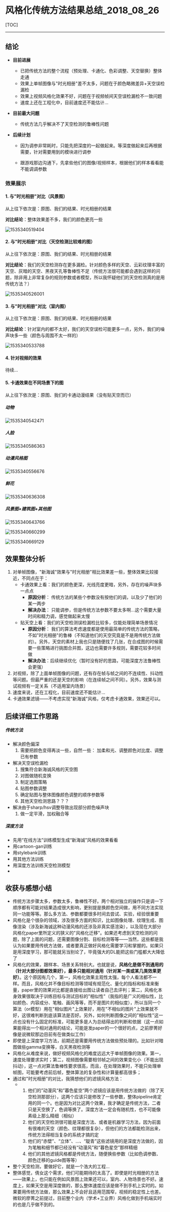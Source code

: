 # 风格化传统方法结果总结_2018_08_26

[TOC]

------



## 结论

- **目前进展**

  - 已把传统方法的整个流程（预处理、卡通化、色彩调整、天空替换）整体走通
  - 效果上单帧图像与"时光相册"差不太多，问题在于颜色略微差异+天空误检漏检
  - 效果上视频风格化效果不好，问题在于视频帧间天空误检漏检不一致问题
  - 速度上还在工程化中，目前速度还不能估计...

- **目前最大问题**

  + 传统方法几乎解决不了天空检测的鲁棒性问题

- **后续计划**

  + 因为调参非常耗时，只能先把深度的一起做起来。等深度做起来后再根据需要，针对需要用到的模块进行调参

  + 跟游戏那边沟通下，先拿些他们的图像/视频样本，根据他们的样本看看能不能调调参数

    


### 效果展示

#### 1. 与"时光相册"对比（风景图）

从上往下依次是：原图、我们的结果、时光相册的结果

**对比结论**：整体效果差不多，我们的颜色更亮一些

![1535340519404](style_transfer_2018_08_26.assets/1535340519404.png)

#### 2. 与"时光相册"对比（天空检测比较难的图）

从上往下依次是：原图、我们的结果、时光相册的结果

**对比结论**：我们的天空检测存在更多漏检。针对颜色多样的天空、云彩纹理丰富的天空、灰暗的天空、黑夜天孔等鲁棒性不足（传统方法很可能都会遇到这样的问题，除非用上非常复杂的规则参数或者模型，所以我怀疑他们的天空检测真的是用传统方法？）

![1535340526001](style_transfer_2018_08_26.assets/1535340526001.png)

#### 3. 与"时光相册"对比（室内图）

从上往下依次是：原图、我们的结果、时光相册的结果

**对比结论**：针对室内的都不太好，我们的天空误检可能更多一点，另外，我们的噪声块多一些（颜色与周围不太一样的）

![1535340533788](style_transfer_2018_08_26.assets/1535340533788.png)



#### 4. 针对视频的效果

待续...

#### 5. 卡通效果在不同场景下的图

从上往下依次是：原图、我们的卡通动漫结果（没有贴天空而已）

##### 动物

![1535340542471](style_transfer_2018_08_26.assets/1535340542471.png)

##### 人脸

![1535340586363](style_transfer_2018_08_26.assets/1535340586363.png)

##### 动漫风格图

![1535340556676](style_transfer_2018_08_26.assets/1535340556676.png)

##### 鲜花

![1535340636308](style_transfer_2018_08_26.assets/1535340636308.png)

##### 风景图+建筑图+其他图

![1535340643766](style_transfer_2018_08_26.assets/1535340643766.png)

![1535340660299](style_transfer_2018_08_26.assets/1535340660299.png)

![1535340669129](style_transfer_2018_08_26.assets/1535340669129.png)

## 效果整体分析

1. 对单帧图像，"新海诚"效果与"时光相册"相比效果差一些，整体效果比较接近，不同点在于：
   - 卡通效果上看：我们的颜色更深，光线亮度更暗，另外，存在的噪声块多一点点
     - **原因分析**： 传统方法的某些个参数没有按他们的调，以及少了他们的某一两步
     - **解决办法**： 只能调参，但是传统方法参数不要太多啊...这个需要大量时间和精力调，感觉做起来太慢
   - 贴天空上看：我们的天空检测误检漏检比较多，仅能处理简单场景情况
     - **原因分析**： 我们的算法考虑速度都是使用最简单的传统方法的策略，不如"时光相册"的鲁棒（不知道他们的天空究竟是不是用传统方法做的）。另外，天空的素材上我也只是随便找了几张，在合成图的时候需要一些策略进行挑图合并图，这边也需要许多规则，需要花较多时间做
     - **解决办法**：后续继续优化（暂时没有好的思路，可能深度方法鲁棒性会更强）
2. 对视频，除了上面单帧图像的问题，还有存在帧与帧之间的不连续性、抖动性等问题。但最严重的还是天空的影响（在连续帧之间不同）。另外，效果与测试视频有一定关系（不适用室内场景）
3. 速度来说，还在工程化，目前速度还不能估计...
4. 卡通效果滤镜——不考虑实现"新海诚"风格，仅考虑卡通效果，效果还可以。



## 后续详细工作思路

##### 传统方法

+ 解决颜色偏深
  1. 需要把颜色变得再淡一些，自然一些： 加柔和光、调整颜色对比度、调整已有参数
+ 解决天空误检漏检
  1. 搜集符合新海诚风格的天空图
  2. 对图做随机变换
  3. 制定选图策略
  4. 贴图参数调整
  5. 确定贴图与整体图像颜色调整的顺序参数等
  6. 其他天空检测思路？？？
+ 解决由于sharp/hsv调整导致出现部分颜色噪声块
  1. 做一定平滑，加权融合等

##### 深度方法

+ 先用“在线方法”训练模型生成“新海诚”风格的效果看看
+ 用cartoon-gan训练
+ 用stylebank训练
+ 用其他方法训练
+ 用深度方法训练天空检测模型
+ 

## 收获与感想小结

+ 传统方法步骤太多，参数太多，鲁棒性不好。两个相对独立的操作只是调一下顺序都有可能对结果造成很大影响，更别提是换颜色空间做，用不同方法实现同一功能等等。那么多方法、参数都要很多时间去尝试、实验，经验很重要
+ 风格化是个很杂的领域，涉及很多方面的知识，比如图像处理、纹理生成、图像渲染（涉及新海诚这种动漫风格的还涉及非真实感渲染），以及现在大部分风格化paper里所定义的狭义的"风格化迁移"。如果还考虑到天空检测的问题，除了上面的问题，还需要图像分割、目标检测等等——当然，这些都是我认为如果要用传统方法做，或者要真正做好风格化需要学习和掌握的。如果只是用深度学习，那可能就另当别论了，毕竟强大的DL能把这些门槛都大大降低了
+ 风格化的效果，跟样本、场景关系特别大。也就是说，**风格化是做不到通用的（针对大部分图都效果好），最多只能相对通用（针对某一类或某几类效果更好）**。这个原因有几个，第一，风格化效果主观性太强，每个人看法都不一样。而且，风格化并不像目标检测等领域有规范化、量化的指标和标准来衡量，paper里的效果对比都是直接给出图让读者自己去评判；第二，风格化本身效果很取决于训练目标与测试目标的"相似性"（我指的是广义的相似性，比如颜色、内容成分、笔触、画风等等，而不是图片的相似度），所以当同一个算法（or模型）用在"相似图片"上效果好，用在"不相似的图片"上效果就不好，这很难判断到底该算法是否好。另外，如何判断图像之间的"相似性"这一点也没有什么固定的标准，可能更多是人为总结得出的判断和依据（这一点如果能得出一个相对通用的结论，可能是发paper的一个很好的点，之前廖菁好像是说微软那边目前有在做类似工作）
+ 即使是上深度学习方法，前期还是需要用传统方法做些预处理的。比如针对暗图做些gamma变换等，白天黑夜检测等
+ 风格化从难度来说，做好视频风格化的难度远远大于单帧图像的效果。第一，速度处理要求实时；第二，视频图像需要相邻帧之间的效果变化小（不能出现抖动），这一点对算法鲁棒性要求很高，而且，在处理效果时，不能只处理单帧图，可能要考虑前后帧，整体算法的复杂性和计算量都高很多；
+ 通过和"时光相册"的对比，我猜想他们的滤镜风格方法：
  + 1. 他们的”动漫风“和”暮色星空“两个滤镜应该是用传统方法做的（除了天空检测那部分），这两个应该只是修改了一些参数，整体pipeline肯定用的同一个。也是因为对比这两个效果，我才确定是传统方法，二者只是天空换了，色调等换了。深度方法一定会有随机性，也不可能像素级上那么精细（相似）
    2. 他们的天空检测很可能是深度方法、或者是机器学习方法，因为前面有很难的天空（颜色、纹理都很复杂），但他们的方法都能检测出来，传统方法得相当复杂的系统才搞的定
    3. 他们的“赤壁”、“立体”、...、“靛青”这些滤镜用的是深度方法做的，因为笔触和细节都已经没有“动漫风”和“暮色星空”那样精细
    4. 他们的其他滤镜风格都是传统方法，随便换些参数（比如色调参数、颜色迁移的guide图等等）
+ 整个天空检测，要做好它，就是一个浩大的工程...
+ 整体感觉，倩女这个需求，他们可能期待的太高了。即使是时光相册的方法——效果上，也只能在例如风景图上效果还可以，室内、人物场景也不好。速度上，如果天空是用深度做的，那么整体速度应该是做不到手机上实时的。如果要用传统方法做，那么效果上不会好且适用范围窄，视频的稳定性上也差。微软的廖菁之前提过，目前整个业内（学术+工业界）风格化做到手机端实时的也是几乎做不到的。

